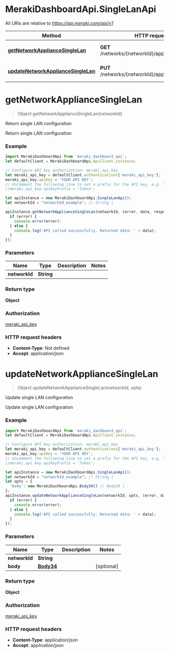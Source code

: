 # MerakiDashboardApi.SingleLanApi

All URIs are relative to *https://api.meraki.com/api/v1*

Method | HTTP request | Description
------------- | ------------- | -------------
[**getNetworkApplianceSingleLan**](SingleLanApi.md#getNetworkApplianceSingleLan) | **GET** /networks/{networkId}/appliance/singleLan | Return single LAN configuration
[**updateNetworkApplianceSingleLan**](SingleLanApi.md#updateNetworkApplianceSingleLan) | **PUT** /networks/{networkId}/appliance/singleLan | Update single LAN configuration

<a name="getNetworkApplianceSingleLan"></a>
# **getNetworkApplianceSingleLan**
> Object getNetworkApplianceSingleLan(networkId)

Return single LAN configuration

Return single LAN configuration

### Example
```javascript
import MerakiDashboardApi from 'meraki_dashboard_api';
let defaultClient = MerakiDashboardApi.ApiClient.instance;

// Configure API key authorization: meraki_api_key
let meraki_api_key = defaultClient.authentications['meraki_api_key'];
meraki_api_key.apiKey = 'YOUR API KEY';
// Uncomment the following line to set a prefix for the API key, e.g. "Token" (defaults to null)
//meraki_api_key.apiKeyPrefix = 'Token';

let apiInstance = new MerakiDashboardApi.SingleLanApi();
let networkId = "networkId_example"; // String | 

apiInstance.getNetworkApplianceSingleLan(networkId, (error, data, response) => {
  if (error) {
    console.error(error);
  } else {
    console.log('API called successfully. Returned data: ' + data);
  }
});
```

### Parameters

Name | Type | Description  | Notes
------------- | ------------- | ------------- | -------------
 **networkId** | **String**|  | 

### Return type

**Object**

### Authorization

[meraki_api_key](../README.md#meraki_api_key)

### HTTP request headers

 - **Content-Type**: Not defined
 - **Accept**: application/json

<a name="updateNetworkApplianceSingleLan"></a>
# **updateNetworkApplianceSingleLan**
> Object updateNetworkApplianceSingleLan(networkId, opts)

Update single LAN configuration

Update single LAN configuration

### Example
```javascript
import MerakiDashboardApi from 'meraki_dashboard_api';
let defaultClient = MerakiDashboardApi.ApiClient.instance;

// Configure API key authorization: meraki_api_key
let meraki_api_key = defaultClient.authentications['meraki_api_key'];
meraki_api_key.apiKey = 'YOUR API KEY';
// Uncomment the following line to set a prefix for the API key, e.g. "Token" (defaults to null)
//meraki_api_key.apiKeyPrefix = 'Token';

let apiInstance = new MerakiDashboardApi.SingleLanApi();
let networkId = "networkId_example"; // String | 
let opts = { 
  'body': new MerakiDashboardApi.Body34() // Body34 | 
};
apiInstance.updateNetworkApplianceSingleLan(networkId, opts, (error, data, response) => {
  if (error) {
    console.error(error);
  } else {
    console.log('API called successfully. Returned data: ' + data);
  }
});
```

### Parameters

Name | Type | Description  | Notes
------------- | ------------- | ------------- | -------------
 **networkId** | **String**|  | 
 **body** | [**Body34**](Body34.md)|  | [optional] 

### Return type

**Object**

### Authorization

[meraki_api_key](../README.md#meraki_api_key)

### HTTP request headers

 - **Content-Type**: application/json
 - **Accept**: application/json

